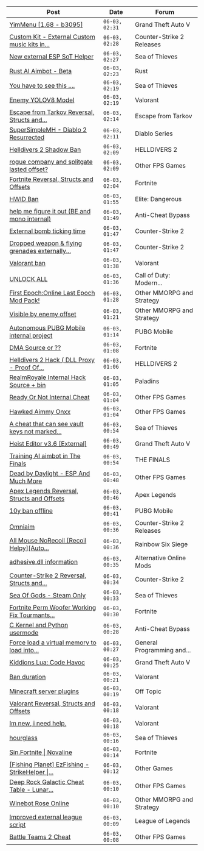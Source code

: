 |Post|Date|Forum|
|----|----|-----|
|[YimMenu \[1.68 - b3095\]](https://www.unknowncheats.me/forum/grand-theft-auto-v/476972-yimmenu-1-68-b3095.html)|`06-03, 02:31`|Grand Theft Auto V|
|[Custom Kit - External Custom music kits in...](https://www.unknowncheats.me/forum/counter-strike-2-releases/625990-custom-kit-external-custom-music-kits-counter-strike-2-a.html)|`06-03, 02:28`|Counter-Strike 2 Releases|
|[New external ESP SoT Helper](https://www.unknowncheats.me/forum/sea-of-thieves/581265-external-esp-sot-helper.html)|`06-03, 02:27`|Sea of Thieves|
|[Rust AI Aimbot - Beta](https://www.unknowncheats.me/forum/rust/620721-rust-ai-aimbot-beta.html)|`06-03, 02:23`|Rust|
|[You have to see this ....](https://www.unknowncheats.me/forum/sea-of-thieves/625812-you-have-to-see-this.html)|`06-03, 02:19`|Sea of Thieves|
|[Enemy YOLOV8 Model](https://www.unknowncheats.me/forum/valorant/625969-enemy-yolov8-model.html)|`06-03, 02:19`|Valorant|
|[Escape from Tarkov Reversal, Structs and...](https://www.unknowncheats.me/forum/escape-from-tarkov/226519-escape-tarkov-reversal-structs-offsets.html)|`06-03, 02:14`|Escape from Tarkov|
|[SuperSimpleMH - Diablo 2 Resurrected](https://www.unknowncheats.me/forum/diablo-series/596291-supersimplemh-diablo-2-resurrected.html)|`06-03, 02:11`|Diablo Series|
|[Helldivers 2 Shadow Ban](https://www.unknowncheats.me/forum/helldivers-2-a/626123-helldivers-2-shadow-ban.html)|`06-03, 02:09`|HELLDIVERS 2|
|[rogue company and splitgate lasted offset?](https://www.unknowncheats.me/forum/other-fps-games/626135-rogue-company-splitgate-lasted-offset.html)|`06-03, 02:09`|Other FPS Games|
|[Fortnite Reversal, Structs and Offsets](https://www.unknowncheats.me/forum/fortnite/235061-fortnite-reversal-structs-offsets.html)|`06-03, 02:04`|Fortnite|
|[HWID Ban](https://www.unknowncheats.me/forum/elite-dangerous/626017-hwid-ban.html)|`06-03, 01:55`|Elite: Dangerous|
|[help me figure it out (BE and mono internal)](https://www.unknowncheats.me/forum/anti-cheat-bypass/626079-help-figure-mono-internal.html)|`06-03, 01:49`|Anti-Cheat Bypass|
|[External bomb ticking time](https://www.unknowncheats.me/forum/counter-strike-2-a/626133-external-bomb-ticking-time.html)|`06-03, 01:47`|Counter-Strike 2|
|[Dropped weapon & flying grenades externally...](https://www.unknowncheats.me/forum/counter-strike-2-a/625397-dropped-weapon-flying-grenades-externally-searching.html)|`06-03, 01:47`|Counter-Strike 2|
|[Valorant ban](https://www.unknowncheats.me/forum/valorant/626130-valorant-ban.html)|`06-03, 01:38`|Valorant|
|[UNLOCK ALL](https://www.unknowncheats.me/forum/call-of-duty-modern-warfare-iii/625651-unlock.html)|`06-03, 01:36`|Call of Duty: Modern...|
|[First Epoch:Online Last Epoch Mod Pack!](https://www.unknowncheats.me/forum/other-mmorpg-and-strategy/625247-epoch-online-epoch-mod-pack.html)|`06-03, 01:28`|Other MMORPG and Strategy|
|[Visible by enemy offset](https://www.unknowncheats.me/forum/other-mmorpg-and-strategy/625086-visible-enemy-offset.html)|`06-03, 01:21`|Other MMORPG and Strategy|
|[Autonomous PUBG Mobile internal project](https://www.unknowncheats.me/forum/pubg-mobile/626125-autonomous-pubg-mobile-internal-project.html)|`06-03, 01:14`|PUBG Mobile|
|[DMA Source or ??](https://www.unknowncheats.me/forum/fortnite/626084-dma-source.html)|`06-03, 01:08`|Fortnite|
|[Helldivers 2 Hack ( DLL Proxy - Proof Of...](https://www.unknowncheats.me/forum/helldivers-2-a/625832-helldivers-2-hack-dll-proxy-proof-concept.html)|`06-03, 01:06`|HELLDIVERS 2|
|[RealmRoyale Internal Hack Source + bin](https://www.unknowncheats.me/forum/paladins/621617-realmroyale-internal-hack-source-bin.html)|`06-03, 01:05`|Paladins|
|[Ready Or Not Internal Cheat](https://www.unknowncheats.me/forum/other-fps-games/625051-ready-internal-cheat.html)|`06-03, 01:04`|Other FPS Games|
|[Hawked Aimmy Onxx](https://www.unknowncheats.me/forum/other-fps-games/624586-hawked-aimmy-onxx.html)|`06-03, 01:04`|Other FPS Games|
|[A cheat that can see vault keys not marked...](https://www.unknowncheats.me/forum/sea-of-thieves/625534-cheat-vault-keys-marked-map.html)|`06-03, 00:54`|Sea of Thieves|
|[Heist Editor v3.6 \[External\]](https://www.unknowncheats.me/forum/grand-theft-auto-v/451205-heist-editor-v3-6-external.html)|`06-03, 00:49`|Grand Theft Auto V|
|[Training AI aimbot in The Finals](https://www.unknowncheats.me/forum/the-finals/616898-training-ai-aimbot-finals.html)|`06-03, 00:54`|THE FINALS|
|[Dead by Daylight - ESP And Much More](https://www.unknowncheats.me/forum/other-fps-games/625890-dead-daylight-esp.html)|`06-03, 00:48`|Other FPS Games|
|[Apex Legends Reversal, Structs and Offsets](https://www.unknowncheats.me/forum/apex-legends/319804-apex-legends-reversal-structs-offsets.html)|`06-03, 00:46`|Apex Legends|
|[10y ban offline](https://www.unknowncheats.me/forum/pubg-mobile/626100-10y-ban-offline.html)|`06-03, 00:41`|PUBG Mobile|
|[Omniaim](https://www.unknowncheats.me/forum/counter-strike-2-releases/621358-omniaim.html)|`06-03, 00:36`|Counter-Strike 2 Releases|
|[All Mouse NoRecoil \[Recoil Helpy\]\[Auto...](https://www.unknowncheats.me/forum/rainbow-six-siege/620039-mouse-norecoil-recoil-helpy-auto-config-probably-ud-universal.html)|`06-03, 00:36`|Rainbow Six Siege|
|[adhesive.dll information](https://www.unknowncheats.me/forum/alternative-online-mods/625670-adhesive-dll-information.html)|`06-03, 00:35`|Alternative Online Mods|
|[Counter-Strike 2 Reversal, Structs and...](https://www.unknowncheats.me/forum/counter-strike-2-a/576077-counter-strike-2-reversal-structs-offsets.html)|`06-03, 00:34`|Counter-Strike 2|
|[Sea Of Gods - Steam Only](https://www.unknowncheats.me/forum/sea-of-thieves/614719-sea-gods-steam.html)|`06-03, 00:33`|Sea of Thieves|
|[Fortnite Perm Woofer Working Fix Tourmants...](https://www.unknowncheats.me/forum/fortnite/603652-fortnite-perm-woofer-fix-tourmants-kick.html)|`06-03, 00:30`|Fortnite|
|[C Kernel and Python usermode](https://www.unknowncheats.me/forum/anti-cheat-bypass/625107-kernel-python-usermode.html)|`06-03, 00:28`|Anti-Cheat Bypass|
|[Force load a virtual memory to load into...](https://www.unknowncheats.me/forum/general-programming-and-reversing/626080-force-load-virtual-memory-load-physical-memory.html)|`06-03, 00:27`|General Programming and...|
|[Kiddions Lua: Code Havoc](https://www.unknowncheats.me/forum/grand-theft-auto-v/625874-kiddions-lua-code-havoc.html)|`06-03, 00:25`|Grand Theft Auto V|
|[Ban duration](https://www.unknowncheats.me/forum/valorant/626068-ban-duration.html)|`06-03, 00:21`|Valorant|
|[Minecraft server plugins](https://www.unknowncheats.me/forum/off-topic/626010-minecraft-server-plugins.html)|`06-03, 00:19`|Off Topic|
|[Valorant Reversal, Structs and Offsets](https://www.unknowncheats.me/forum/valorant/385792-valorant-reversal-structs-offsets.html)|`06-03, 00:18`|Valorant|
|[Im new, i need help.](https://www.unknowncheats.me/forum/valorant/626042-im-help.html)|`06-03, 00:18`|Valorant|
|[hourglass](https://www.unknowncheats.me/forum/sea-of-thieves/626036-hourglass.html)|`06-03, 00:16`|Sea of Thieves|
|[Sin.Fortnite \| Novaline](https://www.unknowncheats.me/forum/fortnite/624894-sin-fortnite-novaline.html)|`06-03, 00:14`|Fortnite|
|[\[Fishing Planet\] EzFishing - StrikeHelper \|...](https://www.unknowncheats.me/forum/other-games/503582-fishing-planet-ezfishing-strikehelper-fish-fight-free-premium.html)|`06-03, 00:12`|Other Games|
|[Deep Rock Galactic Cheat Table - Lunar...](https://www.unknowncheats.me/forum/other-fps-games/487947-deep-rock-galactic-cheat-table-lunar-update-2022-a.html)|`06-03, 00:10`|Other FPS Games|
|[Winebot Rose Online](https://www.unknowncheats.me/forum/other-mmorpg-and-strategy/625663-winebot-rose-online.html)|`06-03, 00:10`|Other MMORPG and Strategy|
|[Improved external league script](https://www.unknowncheats.me/forum/league-of-legends/625738-improved-external-league-script.html)|`06-03, 00:09`|League of Legends|
|[Battle Teams 2 Cheat](https://www.unknowncheats.me/forum/other-fps-games/622789-battle-teams-2-cheat.html)|`06-03, 00:08`|Other FPS Games|
